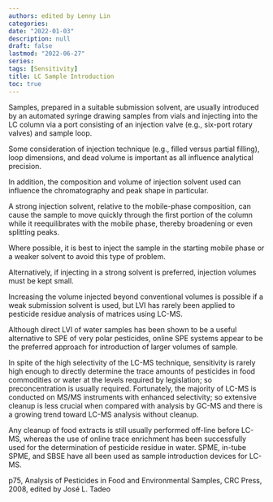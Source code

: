 ```yaml
---
authors: edited by Lenny Lin
categories: 
date: "2022-01-03"
description: null
draft: false
lastmod: "2022-06-27"
series: 
tags: [Sensitivity]
title: LC Sample Introduction
toc: true
---
```



<!--more-->

Samples, prepared in a suitable submission solvent, are usually introduced by an automated syringe drawing samples from vials and injecting into the LC column via a port consisting of an injection valve (e.g., six-port rotary valves) and sample loop.  

Some consideration of injection technique (e.g., filled versus partial filling), loop dimensions, and dead volume is important as all influence analytical precision.  

In addition, the composition and volume of injection solvent used can influence the chromatography and peak shape in particular.  

A strong injection solvent, relative to the mobile-phase composition, can cause the sample to move quickly through the first portion of the column while it reequilibrates with the mobile phase, thereby broadening or even splitting peaks.  

Where possible, it is best to inject the sample in the starting mobile phase or a weaker solvent to avoid this type of problem.  

Alternatively, if injecting in a strong solvent is preferred, injection volumes must be kept small. 

Increasing the volume injected beyond conventional volumes is possible if a weak submission solvent is used, but LVI has rarely been applied to pesticide residue analysis of matrices using LC-MS.  

Although direct LVI of water samples has been shown to be a useful alternative to SPE of very polar pesticides, online SPE systems appear to be the preferred approach for introduction of larger volumes of sample.  

In spite of the high selectivity of the LC-MS technique, sensitivity is rarely high enough to directly determine the trace amounts of pesticides in food commodities or water at the levels required by legislation; so preconcentration is usually required. Fortunately, the majority of LC-MS is conducted on MS/MS instruments with enhanced selectivity; so extensive cleanup is less crucial when compared with analysis by GC-MS and there is a growing trend toward LC-MS analysis without cleanup.  

Any cleanup of food extracts is still usually performed off-line before LC-MS, whereas the use of online trace enrichment has been successfully used for the determination of pesticide residue in water. SPME, in-tube SPME, and SBSE have all been used as sample introduction devices for LC-MS.  



p75, Analysis of Pesticides in Food and Environmental Samples, CRC Press, 2008, edited by Jos&eacute; L. Tadeo
